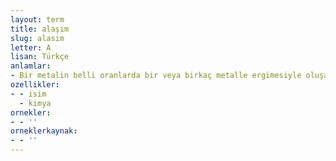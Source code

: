 ```yaml
---
layout: term
title: alaşım
slug: alasim
letter: A
lisan: Türkçe
anlamlar:
- Bir metalin belli oranlarda bir veya birkaç metalle ergimesiyle oluşan yeni metal; halita
ozellikler:
- - isim
  - kimya
ornekler:
- - ''
orneklerkaynak:
- - ''
---
```

